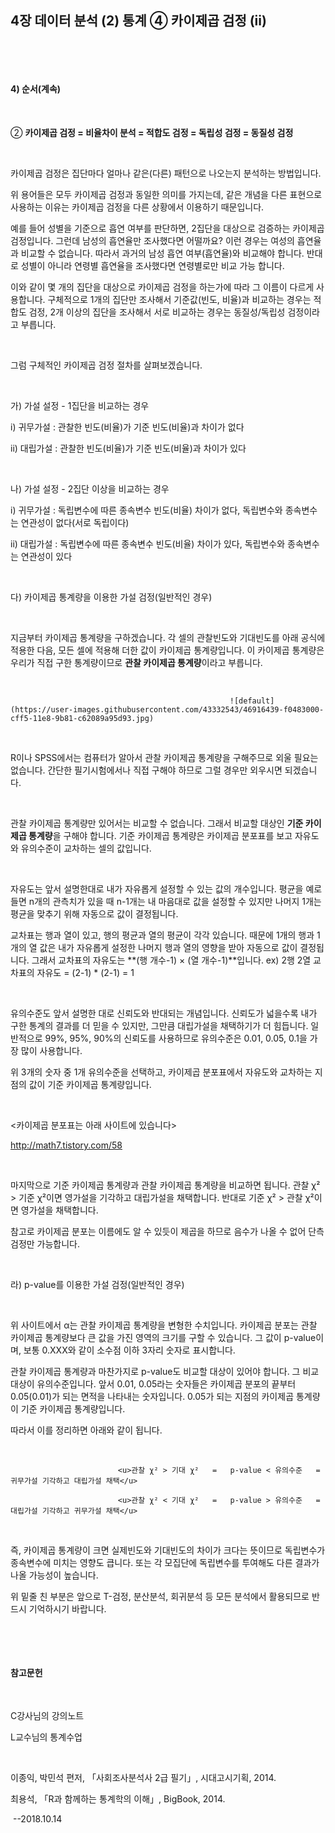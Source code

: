 ## 4장 데이터 분석 (2) 통계 ④ 카이제곱 검정 (ii)

​

​

#### 4) 순서(계속)

​     

② **카이제곱 검정 = 비율차이 분석 = 적합도 검정 = 독립성 검정 = 동질성 검정**

​     

카이제곱 검정은 집단마다 얼마나 같은(다른) 패턴으로 나오는지 분석하는 방법입니다.

위 용어들은 모두 카이제곱 검정과 동일한 의미를 가지는데, 같은 개념을 다른 표현으로 사용하는 이유는 카이제곱 검정을 다른 상황에서 이용하기 때문입니다.

예를 들어 성별을 기준으로 흡연 여부를 판단하면, 2집단을 대상으로 검증하는 카이제곱 검정입니다. 그런데 남성의 흡연율만 조사했다면 어떨까요? 이런 경우는 여성의 흡연율과 비교할 수 없습니다. 따라서 과거의 남성 흡연 여부(흡연율)와 비교해야 합니다. 반대로 성별이 아니라 연령별 흡연율을 조사했다면 연령별로만 비교 가능 합니다.

이와 같이 몇 개의 집단을 대상으로 카이제곱 검정을 하는가에 따라 그 이름이 다르게 사용합니다. 구체적으로 1개의 집단만 조사해서 기준값(빈도, 비율)과 비교하는 경우는 적합도 검정, 2개 이상의 집단을 조사해서 서로 비교하는 경우는 동질성/독립성 검정이라고 부릅니다.

​     

그럼 구체적인 카이제곱 검정 절차를 살펴보겠습니다.

​     

가) 가설 설정 - 1집단을 비교하는 경우

i) 귀무가설 : 관찰한 빈도(비율)가 기준 빈도(비율)과 차이가 없다

ii) 대립가설 : 관찰한 빈도(비율)가 기준 빈도(비율)과 차이가 있다

​     

나) 가설 설정 - 2집단 이상을 비교하는 경우

i) 귀무가설 : 독립변수에 따른 종속변수 빈도(비율) 차이가 없다, 독립변수와 종속변수는 연관성이 없다(서로 독립이다)

ii) 대립가설 : 독립변수에 따른 종속변수 빈도(비율) 차이가 있다, 독립변수와 종속변수는 연관성이 있다

​ 

다) 카이제곱 통계량을 이용한 가설 검정(일반적인 경우)

​     

지금부터 카이제곱 통계량을 구하겠습니다. 각 셀의 관찰빈도와 기대빈도를 아래 공식에 적용한 다음, 모든 셀에 적용해 더한 값이 카이제곱 통계량입니다. 이 카이제곱 통계량은 우리가 직접 구한 통계량이므로 **관찰 카이제곱 통계량**이라고 부릅니다. 

​     

                                                     ![default](https://user-images.githubusercontent.com/43332543/46916439-f0483000-cff5-11e8-9b81-c62089a95d93.jpg)

​     

R이나 SPSS에서는 컴퓨터가 알아서 관찰 카이제곱 통계량을 구해주므로 외울 필요는 없습니다. 간단한 필기시험에서나 직접 구해야 하므로 그럴 경우만 외우시면 되겠습니다.

​     

관찰 카이제곱 통계량만 있어서는 비교할 수 없습니다. 그래서 비교할 대상인 **기준 카이제곱 통계량**을 구해야 합니다. 기준 카이제곱 통계량은 카이제곱 분포표를 보고 자유도와 유의수준이 교차하는 셀의 값입니다.

​

자유도는 앞서 설명한대로 내가 자유롭게 설정할 수 있는 값의 개수입니다. 평균을 예로 들면 n개의 관측치가 있을 때 n-1개는 내 마음대로 값을 설정할 수 있지만 나머지 1개는 평균을 맞추기 위해 자동으로 값이 결정됩니다. 

교차표는 행과 열이 있고, 행의 평균과 열의 평균이 각각 있습니다. 때문에 1개의 행과 1개의 열 값은 내가 자유롭게 설정한 나머지 행과 열의 영향을 받아 자동으로 값이 결정됩니다. 그래서 교차표의 자유도는 **(행 개수-1) × (열 개수-1)**입니다.    ex) 2행 2열 교차표의 자유도 = (2-1) * (2-1) = 1

​

유의수준도 앞서 설명한 대로 신뢰도와 반대되는 개념입니다. 신뢰도가 넓을수록 내가 구한 통계의 결과를 더 믿을 수 있지만, 그만큼 대립가설을 채택하기가 더 힘듭니다. 일반적으로 99%, 95%, 90%의 신뢰도를 사용하므로 유의수준은 0.01, 0.05, 0.1을 가장 많이 사용합니다.

위 3개의 숫자 중 1개 유의수준을 선택하고, 카이제곱 분포표에서 자유도와 교차하는 지점의 값이 기준 카이제곱 통계량입니다.

​     

<카이제곱 분포표는 아래 사이트에 있습니다>

http://math7.tistory.com/58

​

마지막으로 기준 카이제곱 통계량과 관찰 카이제곱 통계량을 비교하면 됩니다. 관찰 χ² > 기준 χ²이면 영가설을 기각하고 대립가설을 채택합니다. 반대로 기준 χ² > 관찰 χ²이면 영가설을 채택합니다.

참고로 카이제곱 분포는 이름에도 알 수 있듯이 제곱을 하므로 음수가 나올 수 없어 단측검정만 가능합니다.

​     

라) p-value를 이용한 가설 검정(일반적인 경우)​    

​     

위 사이트에서 α는 관찰 카이제곱 통계량을 변형한 수치입니다. 카이제곱 분포는 관찰 카이제곱 통계량보다 큰 값을 가진 영역의 크기를 구할 수 있습니다. 그 값이 p-value이며, 보통 0.XXX와 같이 소수점 이하 3자리 숫자로 표시합니다.

관찰 카이제곱 통계량과 마찬가지로 p-value도 비교할 대상이 있어야 합니다. 그 비교대상이 유의수준입니다. 앞서 0.01, 0.05라는 숫자들은 카이제곱 분포의 끝부터 0.05(0.01)가 되는 면적을 나타내는 숫자입니다. 0.05가 되는 지점의 카이제곱 통계량이 기준 카이제곱 통계량입니다.

따라서 이를 정리하면 아래와 같이 됩니다.

​     

                            <u>관찰 χ² > 기대 χ²   =   p-value < 유의수준   =   귀무가설 기각하고 대립가설 채택</u>

                            <u>관찰 χ² < 기대 χ²   =   p-value > 유의수준   =   대립가설 기각하고 귀무가설 채택</u>

​     

즉, 카이제곱 통계량이 크면 실제빈도와 기대빈도의 차이가 크다는 뜻이므로 독립변수가 종속변수에 미치는 영향도 큽니다. 또는 각 모집단에 독립변수를 투여해도 다른 결과가 나올 가능성이 높습니다.

위 밑줄 친 부분은 앞으로 T-검정, 분산분석, 회귀분석 등 모든 분석에서 활용되므로 반드시 기억하시기 바랍니다.

​     

​

#### 참고문헌

​     

C강사님의 강의노트

L교수님의 통계수업

​     

이종익, 박민석 편저, 「사회조사분석사 2급 필기」, 시대고시기획, 2014.

최용석, 「R과 함께하는 통계학의 이해」, BigBook, 2014.

​
--2018.10.14
